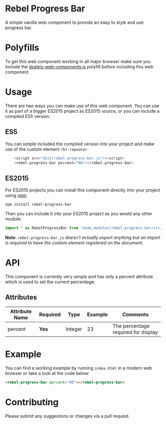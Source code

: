 Rebel Progress Bar
==============

A simple vanilla web component to provide an easy to style and use progress bar.

Polyfills
=====

To get this web component working in all major browser make sure you include the [skatejs-web-components.js](https://github.com/skatejs/web-components) polyfill before including this web component.

Usage
=====

There are two ways you can make use of this web component. You can use it as part of a bigger ES2015 project as ES2015 source, or you can include a compiled ES5 version.

ES5
---

You can simple included the compiled version into your project and make use of the custom element `rbl-repeater`.

```javascript
    <script src="dist/rebel-progress-bar.js"></script>
    <rebel-progress-bar percent="90"></rebel-progress-bar>
```

ES2015
------

For ES2015 projects you can install this component directly into your project using [npm](https://www.npmjs.com/).

`npm install rebel-progress-bar`

Then you can include it into your ES2015 project as you would any other module:

````javascript
import * as RebelProgressBar from 'node_modules/rebel-progress-bar/src/rebel-progress-bar';
````

**Note**: *`rebel-progress-bar.js` doesn't actually export anything but an import is required to have the custom element registered on the document.*

API
===

This component is currently very simple and has only a percent attribute which is used to set the current percentage.

Attributes
----------

| Attribute Name | Required | Type | Example | Comments |
| -------------- | -------- | ---- | ------- | -------- |
| percent        |   **Yes**  | Integer | 23 | The percentage required for display |


Example
=======

You can find a working example by running `index.html` in a modern web browser or take a look at the code below:

````html
<rebel-progress-bar percent="90"></rebel-progress-bar>
````

Contributing
============

Please submit any suggestions or changes via a pull request.